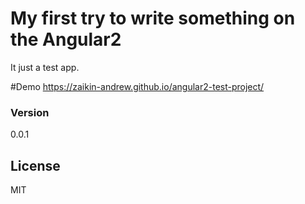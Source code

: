 # My first try to write something on the Angular2  

It just a test app. 

#Demo
https://zaikin-andrew.github.io/angular2-test-project/

### Version
0.0.1

License
----

MIT
